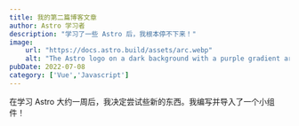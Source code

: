 ```yaml
---
title: 我的第二篇博客文章
author: Astro 学习者
description: "学习了一些 Astro 后，我根本停不下来！"
image:
    url: "https://docs.astro.build/assets/arc.webp"
    alt: "The Astro logo on a dark background with a purple gradient arc."
pubDate: 2022-07-08
category: ['Vue','Javascript']
---
```

在学习 Astro 大约一周后，我决定尝试些新的东西。我编写并导入了一个小组件！